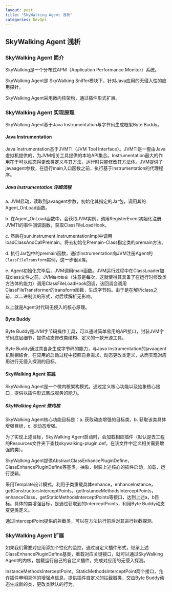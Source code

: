 ```yaml
---
layout: post
title: "SkyWalking Agent 浅析"
categories: DevOps
---
```

## SkyWalking Agent 浅析

### SkyWalking Agent 简介

SkyWalking是一个分布式APM（Application Performance Monitor）系统。

SkyWalking Agent是 SkyWalking Sniffer模块下，针对Java应用的无侵入性的应用探针。

SkyWalking Agent采用微内核架构，通过插件形式扩展。

### SkyWalking Agent 实现原理

SkyWalking Agent基于Java Instrumentation与字节码生成框架Byte Buddy。

#### Java Instrumentation

Java Instrumentation基于JVMTI（JVM Tool Interface）。JVMTI是一套由Java虚拟机提供的，为JVM相关工具提供的本地API集合。Instrumentation最大的作用在于可以动态得更改类定义与其方法，运行时只能修改其方法体。JVM提供了javaagent参数，在运行main入口函数之前，执行基于Instrumentation的代理程序。

##### Java Instrumentation 详细流程

a. JVM启动，读取到javaagent参数，初始化其指定的Jar包，调用其的Agent_OnLoad函数。

b. 在Agent_OnLoad函数中，会获取JVM实例，调用RegisterEvent初始化注册JVMTI的事件回调函数，获取ClassFileLoadHook。

c. 然后在sun.instrument.InstrumentationImpl中调用loadClassAndCallPremain。将去初始化Premain-Class指定类的premain方法。

d. 执行Jar包中的premain函数，通过Instrumentation向JVM注册Agent的`ClassFileTransform`实例，这一步很`关键`。

e. Agent初始化完毕后，JVM调用main函数。JVM运行过程中在ClassLoader加载class文件之前，JVM`每次都会`（注意是每次，这就使得其具备了在运行时修改类方法体的能力）调用ClassFileLoadHook回调，该回调会调用ClassFileTransformer的transform函数，生成字节码。由于是在解析class之前，以二进制流的形式，对后续解析无影响。

以上就是Agent对代码无侵入的核心原理。

#### Byte Buddy

Byte Buddy是JVM字节码操作工具，可以通过简单易用的API接口，封装JVM字节码底层细节，提供动态修改类结构、定义的一款开源工具。

Byte Buddy通过其自身生成字节码的能力，与Java Instrumentation的javaagent机制相结合，在应用的启动过程中按照自身需求，动态更改类定义，从而实现对应用进行无侵入探测的目标。

#### SkyWalking Agent 实践

SkyWalking Agent是一个微内核架构模式。通过定义核心功能以及抽象核心接口，提供以插件形式集成服务的能力。

##### SkyWalking Agent 微内核

SkyWalking Agent核心功能目标是：a. 获取动态增强的目标类，b. 获取该类具体增强目标，c. 类动态增强。

为了实现上述目标，SkyWalking Agent启动时，会加载相应插件（默认是去工程的Resources文件夹下查找skywalking-plugin.def，在该文件中定义相关需要增强的类）。

SkyWalking Agent提供AbstractClassEnhancePluginDefine，ClassEnhancePluginDefine等基类，抽象，封装上述核心的插件启动，加载，运行逻辑。

采用Template设计模式，利用子类重载具体enhance，enhanceInstance，getConstructorsInterceptPoints，getInstanceMethodsInterceptPoints，enhanceClass，getStaticMethodsInterceptPoints等接口，达到上述a，b目标。具体的类增强目标，是通过获取到的InterceptPoints，利用Byte Buddy动态变更类定义。

通过InterceptPoint提供的拦截类，可以在方法执行前后对其进行拦截探测。

### SkyWalking Agent 扩展

如果我们需要对应用添加个性化的监控，通过自定义插件形式，继承上述ClassEnhancePluginDefine基类，重载对应关键接口，就可以通过SkyWalking Agent的内核，加载运行自己的自定义插件，完成对应用的无侵入探测。

InstanceMethodsInterceptPoint，StaticMethodsInterceptPoint两个接口，允许插件申明具体的增强点信息，提供插件自定义的拦截器类，交由Byte Buddy动态生成新的类，更改类默认的行为。